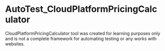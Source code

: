 # AutoTest_CloudPlatformPricingCalculator
CloudPlatformPricingCalculator tool was created for learning purposes only and is not a complete framework for automating testing or any works with websites.
